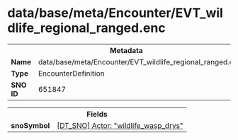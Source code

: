 <h1>data/base/meta/Encounter/EVT_wildlife_regional_ranged.enc</h1><table><tr><th colspan="100%">Metadata</th></tr><tr><td><b>Name</b></td><td>data/base/meta/Encounter/EVT_wildlife_regional_ranged.enc</td></tr><tr><td><b>Type</b></td><td>EncounterDefinition</td></tr><tr><td><b>SNO ID</b></td><td>651847</td></tr></table>

<table><tr><th colspan="100%">Fields</th></tr><tr><td><b>snoSymbol</b></td><td><a href="..\Actor\wildlife_wasp_drys.acr.md">[DT_SNO] Actor: "wildlife_wasp_drys"</a></td></tr></table>

